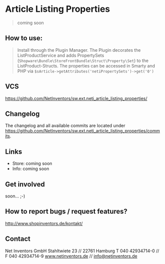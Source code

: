 # Article Listing Properties
> coming soon

## How to use:
> Install through the Plugin Manager. The Plugin decorates the ListProductService and adds PropertySets (`Shopware\Bundle\StoreFrontBundle\Struct\Property\Set`) to the ListProduct-Structs. The properties can be accessed in Smarty and PHP via `$sArticle->getAttributes('netiPropertySets')->get('0')`

## VCS
https://github.com/NetInventors/sw.ext.neti_article_listing_properties/

## Changelog
The changelog and all available commits are located under <https://github.com/NetInventors/sw.ext.neti_article_listing_properties/commits>.

## Links
- Store: coming soon
- Info: coming soon

## Get involved
soon... ;-)

## How to report bugs / request features?
http://www.shopinventors.de/kontakt/
## Contact
Net Inventors GmbH
Stahltwiete 23 // 22761 Hamburg
T 040 42934714-0  // F 040 42934714-9
www.netinventors.de // info@netinventors.de

